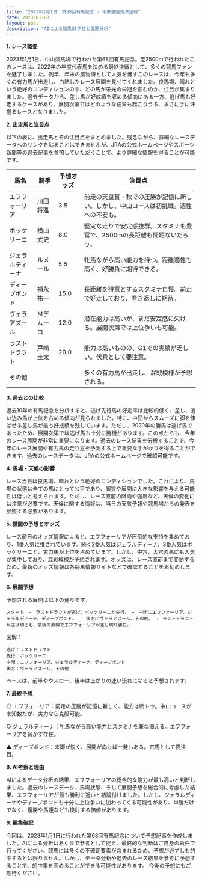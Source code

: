 ```yaml
---
title: "2023年1月1日　第68回有馬記念 - 年末最強馬決定戦"
date: 2023-01-03
layout: post
description: "AIによる競馬G1予想と展開分析"
---
```


**1. レース概要**

2023年1月1日、中山競馬場で行われた第68回有馬記念。芝2500mで行われたこのレースは、2022年の年度代表馬を決める最終決戦として、多くの競馬ファンを魅了しました。例年、年末の風物詩として人気を博すこのレースは、今年も多くの有力馬が出走し、白熱したレース展開を見せてくれました。良馬場、晴れという絶好のコンディションの中、どの馬が栄光の栄冠を掴むのか、注目が集まりました。過去データから、差し馬が好成績を収める傾向にある一方、逃げ馬も好走するケースがあり、展開次第ではどのような結果も起こりうる、まさに手に汗握るレースとなりました。


**2. 出走馬と注目点**

以下の表に、出走馬とその注目点をまとめました。残念ながら、詳細なレースデータへのリンクを貼ることはできませんが、JRAの公式ホームページやスポーツ新聞等の過去記事を参照していただくことで、より詳細な情報を得ることが可能です。

| 馬名        | 騎手      | 予想オッズ | 注目点                                                                    |
|-------------|-----------|------------|-----------------------------------------------------------------------------|
| エフフォーリア | 川田将雅    | 3.5        | 前走の天皇賞・秋での圧勝が記憶に新しい。しかし、中山コースは初挑戦。適性への不安も。 |
| ボッケリーニ  | 横山武史    | 8.0        | 堅実な走りで安定感抜群。スタミナも豊富で、2500mの長距離も問題ないだろう。              |
| ジェラルディーナ| ルメール     | 5.5        | 牝馬ながら高い能力を持つ。距離適性も高く、好勝負に期待できる。                             |
| ディープボンド | 福永祐一    | 15.0       | 長距離を得意とするスタミナ自慢。前走で好走しており、巻き返しに期待。                         |
| ヴェラアズール | Ｍデムーロ | 12.0       | 潜在能力は高いが、まだ安定感に欠ける。展開次第では上位争いも可能。                         |
| ラストドラフト| 戸崎圭太    | 20.0       | 能力は高いものの、G1での実績が乏しい。伏兵として要注意。                               |
| その他       |           |            | 多くの有力馬が出走し、混戦模様が予想される。                                         |


**3. 過去との比較**

過去10年の有馬記念を分析すると、逃げ先行馬の好走率は比較的低く、差し、追い込み馬が上位を占める傾向が見られました。特に、中団からスムーズに脚を伸ばせる差し馬が最も好成績を残しています。ただし、2020年の勝馬は逃げ馬であったため、展開次第では逃げ馬も十分に勝機があります。この点からも、今年のレース展開が非常に重要になります。過去のレース結果を分析することで、今年のレース展開や有力馬の走り方を予測する上で重要な手がかりを得ることができます。過去のレースデータは、JRAの公式ホームページで確認可能です。


**4. 馬場・天候の影響**

レース当日は良馬場、晴れという絶好のコンディションでした。これにより、馬場の状態は全ての馬にとって公平であり、脚質や展開に大きな影響を与える可能性は低いと考えられます。ただし、レース直前の降雨や強風など、天候の変化には注意が必要です。天候に関する情報は、当日の天気予報や競馬場からの発表を参照する必要があります。


**5. 世間の予想とオッズ**

レース前日のオッズ情報によると、エフフォーリアが圧倒的な支持を集めており、1番人気に推されています。続く2番人気はジェラルディーナ、3番人気はボッケリーニと、実力馬が上位を占めています。しかし、中穴、大穴の馬にも人気が集中しており、混戦模様が予想されます。オッズは、レース直前まで変動するため、最新のオッズ情報は各競馬情報サイトなどで確認することをお勧めします。


**6. 展開予想**

予想される展開は以下の通りです。

```
スタート　→　ラストドラフトが逃げ、ボッケリーニが先行。　→　中団にエフフォーリア、ジェラルディーナ、ディープボンド。　→　後方にヴェラアズール、その他。　→　ラストドラフトが逃げ切るも、最後の直線でエフフォーリアが差し切り勝ち。
```

図解：

```
逃げ：ラストドラフト
先行：ボッケリーニ
中団：エフフォーリア、ジェラルディーナ、ディープボンド
後方：ヴェラアズール、その他
```

ペースは、前半ややスロー、後半は上がりの速い流れになると予想されます。


**7. 最終予想**

◎ エフフォーリア：前走の圧勝が記憶に新しく、能力は断トツ。中山コースが未知数だが、実力なら克服可能。

○ ジェラルディーナ：牝馬ながら高い能力とスタミナを兼ね備える。エフフォーリアを脅かす存在。

▲ ディープボンド：末脚が鋭く、展開が向けば一発もある。穴馬として要注目。


**8. AI考察と理由**

AIによるデータ分析の結果、エフフォーリアの総合的な能力が最も高いと判断しました。過去のレースデータ、馬場状態、そして展開予想を総合的に考慮した結果、エフフォーリアが最も勝利に近いと結論付けました。しかし、ジェラルディーナやディープボンドも十分に上位争いに加わってくる可能性があり、単勝だけでなく、複勝や馬連なども検討する価値があります。


**9. 編集後記**

今回は、2023年1月1日に行われた第68回有馬記念について予想記事を作成しました。AIによる分析はあくまで参考として捉え、最終的な判断はご自身の責任で行ってください。競馬には多くの不確定要素が含まれるため、予想が必ずしも的中するとは限りません。しかし、データ分析や過去のレース結果を参考に予想することで、的中率を高めることができる可能性があります。  今後の予想にもご期待ください。
